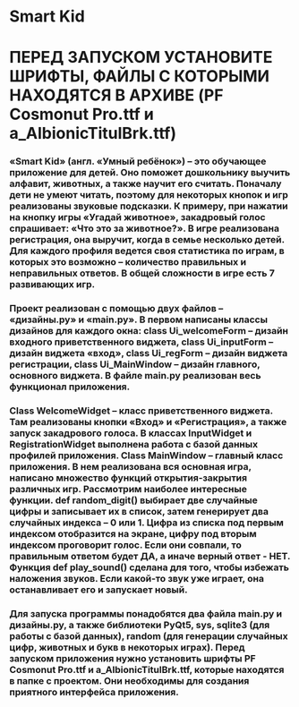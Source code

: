 # Smart Kid
# ПЕРЕД ЗАПУСКОМ УСТАНОВИТЕ ШРИФТЫ, ФАЙЛЫ С КОТОРЫМИ НАХОДЯТСЯ В АРХИВЕ (PF Cosmonut Pro.ttf и a_AlbionicTitulBrk.ttf)
### «Smart Kid» (англ. «Умный ребёнок») – это обучающее приложение для детей. Оно поможет дошкольнику выучить алфавит, животных, а также научит его считать. Поначалу дети не умеют читать, поэтому для некоторых кнопок и игр реализованы звуковые подсказки. К примеру, при нажатии на кнопку игры «Угадай животное», закадровый голос спрашивает: «Что это за животное?». В игре реализована регистрация, она выручит, когда в семье несколько детей. Для каждого профиля ведется своя статистика по играм, в которых это возможно – количество правильных и неправильных ответов. В общей сложности в игре есть 7 развивающих игр.
### Проект реализован с помощью двух файлов – «дизайны.py» и «main.py». В первом написаны классы дизайнов для каждого окна: class Ui_welcomeForm – дизайн входного приветственного виджета, class Ui_inputForm – дизайн виджета «вход», class Ui_regForm – дизайн виджета регистрации, class Ui_MainWindow – дизайн главного, основного виджета. В файле main.py реализован весь функционал приложения. 
### Class WelcomeWidget – класс приветственного виджета. Там реализованы кнопки «Вход» и «Регистрация», а также запуск закадрового голоса. В классах InputWidget и RegistrationWidget выполнена работа с базой данных профилей приложения. Class MainWindow – главный класс приложения. В нем реализована вся основная игра,  написано множество функций открытия-закрытия различных игр. Рассмотрим наиболее интересные функции. def random_digit() выбирает две случайные цифры и записывает их в список, затем генерирует два случайных индекса – 0 или 1. Цифра из списка под первым индексом отобразится на экране, цифру под вторым индексом проговорит голос. Если они совпали, то правильным ответом будет ДА, а иначе верный ответ - НЕТ. Функция def play_sound() сделана для того, чтобы избежать наложения звуков. Если какой-то звук уже играет, она останавливает его и запускает новый.
### Для запуска программы понадобятся два файла main.py и дизайны.py, а также библиотеки PyQt5, sys, sqlite3 (для работы с базой данных), random (для генерации случайных цифр, животных и букв в некоторых играх). Перед запуском приложения нужно установить шрифты PF Cosmonut Pro.ttf  и a_AlbionicTitulBrk.ttf, которые находятся в папке с проектом. Они необходимы для создания приятного интерфейса приложения.
